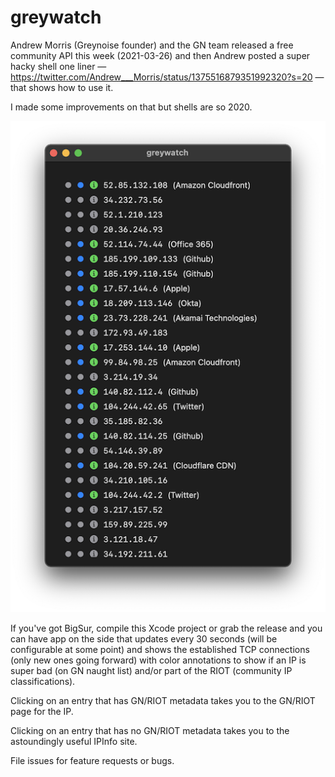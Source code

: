 #  greywatch

Andrew Morris (Greynoise founder) and the GN team released a free community API this week (2021-03-26) and then Andrew posted a super hacky shell one liner — https://twitter.com/Andrew___Morris/status/1375516879351992320?s=20 — that shows how to use it.

I made some improvements on that but shells are so 2020.

![](greywatch-screen-01.png)

If you've got BigSur, compile this  Xcode project or grab the release and you can have app on the side that updates every 30 seconds (will be configurable at some point) and shows the established TCP connections (only new ones going forward) with color annotations to show if an IP is super bad (on GN naught list) and/or part of the RIOT (community IP classifications).

Clicking on an entry that has GN/RIOT metadata takes you to the GN/RIOT page for the IP.

Clicking on an entry that has no GN/RIOT metadata takes you to the astoundingly useful IPInfo site.

File issues for feature requests or bugs.



